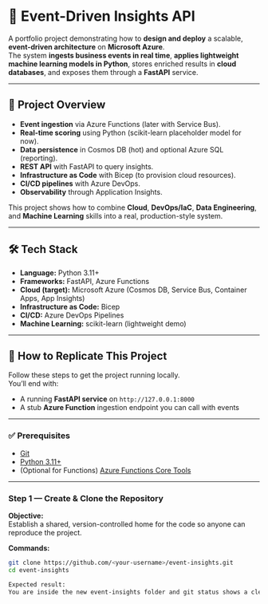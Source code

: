 # 🚀 Event-Driven Insights API

A portfolio project demonstrating how to **design and deploy** a scalable, **event-driven architecture** on **Microsoft Azure**.  
The system **ingests business events in real time**, **applies lightweight machine learning models in Python**, stores enriched results in **cloud databases**, and exposes them through a **FastAPI** service.

---

## 📌 Project Overview

- **Event ingestion** via Azure Functions (later with Service Bus).
- **Real-time scoring** using Python (scikit-learn placeholder model for now).
- **Data persistence** in Cosmos DB (hot) and optional Azure SQL (reporting).
- **REST API** with FastAPI to query insights.
- **Infrastructure as Code** with Bicep (to provision cloud resources).
- **CI/CD pipelines** with Azure DevOps.
- **Observability** through Application Insights.

This project shows how to combine **Cloud**, **DevOps/IaC**, **Data Engineering**, and **Machine Learning** skills into a real, production-style system.

---

## 🛠️ Tech Stack

- **Language:** Python 3.11+
- **Frameworks:** FastAPI, Azure Functions
- **Cloud (target):** Microsoft Azure (Cosmos DB, Service Bus, Container Apps, App Insights)
- **Infrastructure as Code:** Bicep
- **CI/CD:** Azure DevOps Pipelines
- **Machine Learning:** scikit-learn (lightweight demo)

---

## 📖 How to Replicate This Project

Follow these steps to get the project running locally.  
You’ll end with:
- A running **FastAPI service** on `http://127.0.0.1:8000`
- A stub **Azure Function** ingestion endpoint you can call with events

---

### ✅ Prerequisites

- [Git](https://git-scm.com/downloads)
- [Python 3.11+](https://www.python.org/downloads/)
- (Optional for Functions) [Azure Functions Core Tools](https://learn.microsoft.com/azure/azure-functions/functions-run-local)

---

### Step 1 — Create & Clone the Repository

**Objective:**  
Establish a shared, version-controlled home for the code so anyone can reproduce the project.

**Commands:**
```bash
git clone https://github.com/<your-username>/event-insights.git
cd event-insights

Expected result:
You are inside the new event-insights folder and git status shows a clean working tree.

